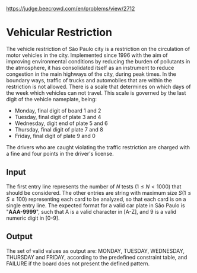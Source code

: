 https://judge.beecrowd.com/en/problems/view/2712

# Vehicular Restriction

The vehicle restriction of São Paulo city is a restriction on the circulation of
motor vehicles in the city. Implemented since 1996 with the aim of improving
environmental conditions by reducing the burden of pollutants in the atmosphere,
it has consolidated itself as an instrument to reduce congestion in the main
highways of the city, during peak times. In the boundary ways, traffic of trucks
and automobiles that are within the restriction is not allowed. There is a scale
that determines on which days of the week which vehicles can not travel. This
scale is governed by the last digit of the vehicle nameplate, being:

- Monday, final digit of board 1 and 2
- Tuesday, final digit of plate 3 and 4
- Wednesday, digit end of plate 5 and 6
- Thursday, final digit of plate 7 and 8
- Friday, final digit of plate 9 and 0

The drivers who are caught violating the traffic restriction are charged with a
fine and four points in the driver's license.

## Input

The first entry line represents the number of $N$ tests $(1 \leq N < 1000)$ that
should be considered. The other entries are string with maximum size $S (1 \leq
S \leq 100)$ representing each card to be analyzed, so that each card is on a
single entry line. The expected format for a valid car plate in São Paulo is
"**AAA-9999**", such that A is a valid character in [A-Z], and 9 is a valid
numeric digit in [0-9].

## Output

The set of valid values ​​as output are: MONDAY, TUESDAY, WEDNESDAY, THURSDAY
and FRIDAY, according to the predefined constraint table, and FAILURE if the
board does not present the defined pattern.


